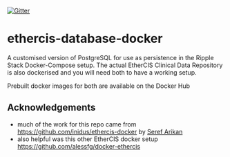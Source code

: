 [![Gitter](https://img.shields.io/gitter/room/nwjs/nw.js.svg?style=flat-square)](https://gitter.im/Ripple-Foundation/General)

# ethercis-database-docker
A customised version of PostgreSQL for use as persistence in the Ripple Stack Docker-Compose setup.
The actual EtherCIS Clinical Data Repository is also dockerised and you will need both to have a working setup.

Prebuilt docker images for both are available on the Docker Hub

## Acknowledgements
* much of the work for this repo came from https://github.com/inidus/ethercis-docker by [Seref Arikan](https://github.com/serefarikan)
* also helpful was this other EtherCIS docker setup https://github.com/alessfg/docker-ethercis
